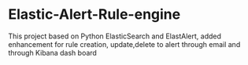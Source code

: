 # Elastic-Alert-Rule-engine
This project based on Python ElasticSearch and ElastAlert, added enhancement for rule creation, update,delete to alert through email and through Kibana dash board
